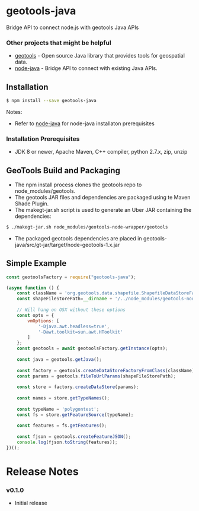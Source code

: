 # geotools-java

Bridge API to connect node.js with geotools Java APIs

### Other projects that might be helpful

* [geotools](https://github.com/geotools/geotools) - Open source Java library that provides tools for geospatial data.
* [node-java](https://github.com/joeferner/node-java) - Bridge API to connect with existing Java APIs.

## Installation

```bash
$ npm install --save geotools-java
```

Notes:

* Refer to [node-java](https://github.com/joeferner/node-java) for node-java installaton prerequisites

### Installation Prerequisites

* JDK 8 or newer, Apache Maven, C++ compiler, python 2.7.x, zip, unzip

## GeoTools Build and Packaging

* The npm install process clones the geotools repo to node_modules/geotools.
* The geotools JAR files and dependencies are packaged using te Maven Shade Plugin.
* The makegt-jar.sh script is used to generate an Uber JAR containing the dependencies:
```bash
$ ./makegt-jar.sh node_modules/geotools-node-wrapper/geotools
```
* The packaged geotools dependencies are placed in geotools-java/src/gt-jar/target/node-geotools-1.x.jar

## Simple Example
```javascript
const geotoolsFactory = require("geotools-java");

(async function () {
    const className = 'org.geotools.data.shapefile.ShapefileDataStoreFactory';
    const shapeFileStorePath=__dirname + '/../node_modules/geotools-node-wrapper/geotools/modules/library/sample-data/src/main/resources/org/geotools/test-data/shapes';
    
    // Will hang on OSX without these options
    const opts = {
        vmOptions: [
            '-Djava.awt.headless=true',
            '-Dawt.toolkit=sun.awt.HToolkit'
        ]
    };
    const geotools = await geotoolsFactory.getInstance(opts);
    
    const java = geotools.getJava();
    
    const factory = geotools.createDataStoreFactoryFromClass(className);
    const params = geotools.fileToUrlParams(shapeFileStorePath);
    
    const store = factory.createDataStore(params);
    
    const names = store.getTypeNames();
    
    const typeName = 'polygontest';
    const fs = store.getFeatureSource(typeName);
    
    const features = fs.getFeatures();
            
    const fjson = geotools.createFeatureJSON();
    console.log(fjson.toString(features));
})();
```

# Release Notes

### v0.1.0

* Initial release
